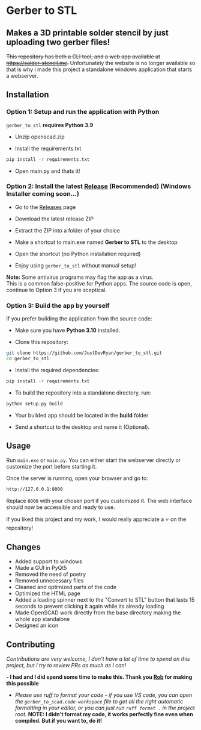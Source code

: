 # Gerber to STL
## Makes a 3D printable solder stencil by just uploading two gerber files!

~~This repository has both a CLI tool, and a web app available at https://solder-stencil.me.~~ Unfortunately the website is no longer available so that is why i made this project a standalone windows application that starts a webserver.

## Installation

### Option 1: Setup and run the application with Python
`gerber_to_stl` **requires Python 3.9**

* Unzip openscad.zip

* Install the requirements.txt
```bash
pip install -r requirements.txt
```
* Open main.py and thats it!

### Option 2: Install the latest [Release](https://github.com/JustDevRyan/gerber_to_stl/releases) (Recommended) (Windows Installer coming soon...)

* Go to the [Releases](https://github.com/JustDevRyan/gerber_to_stl/releases) page

* Download the latest release ZIP

* Extract the ZIP into a folder of your choice

* Make a shortcut to main.exe named **Gerber to STL** to the desktop

* Open the shortcut (no Python installation required)

* Enjoy using `gerber_to_stl` without manual setup!

**Note:** Some antivirus programs may flag the app as a virus.  
This is a common false-positive for Python apps. The source code is open, continue to Option 3 if you are sceptical.

### Option 3: Build the app by yourself

If you prefer building the application from the source code:

* Make sure you have **Python 3.10** installed.

* Clone this repository:
```bash
git clone https://github.com/JustDevRyan/gerber_to_stl.git
cd gerber_to_stl
```

* Install the required dependencies:
```bash
pip install -r requirements.txt
```

* To build the repository into a standalone directory, run:
```bash
python setup.py build
```

* Your builded app should be located in the **build** folder

* Send a shortcut to the desktop and name it (Optional).


## Usage

Run `main.exe` or `main.py`. You can either start the webserver directly or customize the port before starting it.  

Once the server is running, open your browser and go to:

```bash
http://127.0.0.1:8000
```

Replace `8000` with your chosen port if you customized it. The web interface should now be accessible and ready to use.

If you liked this project and my work, I would really appreciate a ⭐ on the repository!


## Changes
* Added support to windows
* Made a GUI in PyQt5
* Removed the need of poetry
* Removed unnecessary files
* Cleaned and optimized parts of the code
* Optimized the HTML page
* Added a loading spinner next to the "Convert to STL" button that lasts 15 seconds to prevent clicking it again while its already loading
* Made OpenSCAD work directly from the base directory making the whole app standalone
* Designed an icon


## Contributing

*Contributions are very welcome, I don't have a lot of time to spend on this project, but I try to review PRs as much as I can!* 

**- I had and I did spend some time to make this. Thank you [Rob](https://github.com/kirberich) for making this possible**

* *Please use ruff to format your code - if you use VS code, you can open the `gerber_to_scad.code-workspace` file to get all the right automatic formatting in your editor, or you can just run `ruff format .` in the project root.* **NOTE: I didn't format my code, it works perfectly fine even when compiled. But if you want to, do it!**
